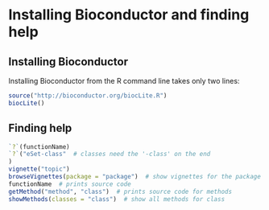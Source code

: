 # Installing Bioconductor and finding help

## Installing Bioconductor

Installing Bioconductor from the R command line takes only two lines:


```r
source("http://bioconductor.org/biocLite.R")
biocLite()
```


## Finding help


```r
`?`(functionName)
`?`("eSet-class"  # classes need the '-class' on the end
)
vignette("topic")
browseVignettes(package = "package")  # show vignettes for the package
functionName  # prints source code
getMethod("method", "class")  # prints source code for methods
showMethods(classes = "class")  # show all methods for class
```


